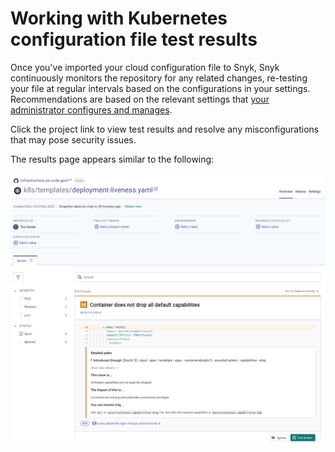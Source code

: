 # Working with Kubernetes configuration file test results

Once you've imported your cloud configuration file to Snyk, Snyk continuously monitors the repository for any related changes, re-testing your file at regular intervals based on the configurations in your settings. Recommendations are based on the relevant settings that [your administrator configures and manages](https://docs.snyk.io/user-docs/snyk-infrastructure-as-code/scan-kubernetes-configuration-files/configure-integration-for-security-issues-in-kubernetes-configuration-files).

Click the project link to view test results and resolve any misconfigurations that may pose security issues.

The results page appears similar to the following:

![](<../../../.gitbook/assets/image (195).png>)
